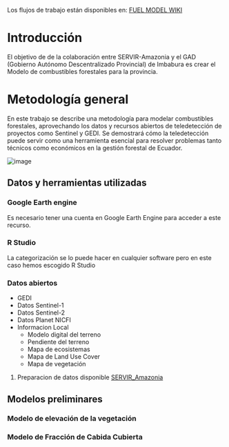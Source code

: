 Los flujos de trabajo están disponibles en: [FUEL MODEL WIKI](https://github.com/LoreCaizaMorales/FUEL_MODEL/wiki)

# Introducción
El objetivo de de la colaboración entre SERVIR-Amazonia y el GAD (Gobierno Autónomo Descentralizado Provincial) de Imbabura es crear el Modelo de combustibles forestales para la provincia.

# Metodología general
En este trabajo se describe una metodología para modelar combustibles forestales, aprovechando los datos y recursos abiertos de teledetección de proyectos como Sentinel y GEDI. Se demostrará cómo la teledetección puede servir como una herramienta esencial para resolver problemas tanto técnicos como económicos en la gestión forestal de Ecuador.

![image](https://github.com/user-attachments/assets/2373fecf-c008-4847-a92a-23aa1c19416a)

## Datos y herramientas utilizadas
### Google Earth engine
Es necesario tener una cuenta en Google Earth Engine para acceder a este recurso.
### R Studio
La categorización se lo puede hacer en cualquier software pero en este caso hemos escogido R Studio
### Datos abiertos
* GEDI
* Datos Sentinel-1
* Datos Sentinel-2
* Datos Planet NICFI
* Informacion Local 
    * Modelo digital del terreno 
    * Pendiente del terreno
    * Mapa de ecosistemas
    * Mapa de Land Use Cover
    * Mapa de vegetación
1. Preparacion de datos disponible [SERVIR_Amazonia](https://github.com/SERVIR-Amazonia/imbabura/tree/master/1_generacion_imagenes)
   
## Modelos preliminares
### Modelo de elevación de la vegetación
### Modelo de Fracción de Cabida Cubierta
